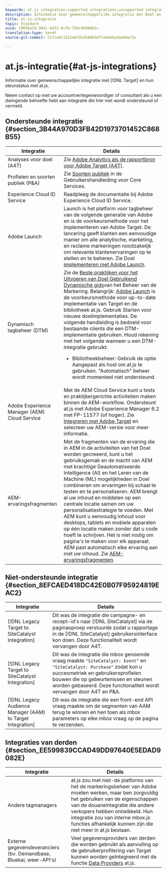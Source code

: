 ```yaml
---
keywords: at.js integration;supported integrations;unsupported integrations;third party integrations
description: Informatie over gemeenschappelijke integratie met Doel en hun steunstatus met at.js.
title: at.js-integratie
topic: Standard
uuid: 19036a1d-941c-4d31-8c7b-f50c86996b1c
translation-type: tm+mt
source-git-commit: 217ca811521e67dcd1b063d77a644ba3ae94a72c

---
```



# at.js-integratie{#at-js-integrations}

Informatie over gemeenschappelijke integratie met [!DNL Target] en hun steunstatus met at.js.

Neem contact op met uw accountvertegenwoordiger of consultant als u een dwingende behoefte hebt aan integratie die hier niet wordt ondersteund of vermeld.

## Ondersteunde integratie {#section_3B44A970D3FB42D1973701452C868B55}

| Integratie | Details |
|--- |--- |
| Analyses voor doel (A4T) | Zie [Adobe Analytics als de rapportbron voor Adobe Target (A4T)](../../../c-integrating-target-with-mac/a4t/a4t.md#concept_7540C8C04259434AB6EE33B09F47A1DE). |
| Profielen en soorten publiek (P&amp;A) | Zie [Soorten publiek](https://docs.adobe.com/content/help/en/core-services/interface/audiences/audience-library.html) in de Gebruikershandleiding *voor* Core Services. |
| Experience Cloud ID Service | Raadpleeg de documentatie bij [](https://docs.adobe.com/content/help/en/id-service/using/home.html)Adobe Experience Cloud ID Service. |
| Adobe Launch | Launch is het platform voor tagbeheer van de volgende generatie van Adobe en is de voorkeursmethode voor het implementeren van Adobe Target. De lancering geeft klanten een eenvoudige manier om alle analytische, marketing, en reclame markeringen noodzakelijk om relevante klantenervaringen op te stellen en te beheren.  Zie Doel [implementeren met Adobe Launch](../../../c-implementing-target/c-implementing-target-for-client-side-web/how-to-deployatjs/cmp-implementing-target-using-adobe-launch.md#topic_5234DDAEB0834333BD6BA1B05892FC25). |
| Dynamisch tagbeheer (DTM) | Zie de [Beste praktijken voor het Uitvoeren van Doel Gebruikend Dynamische gids](https://docs.adobe.com/content/help/en/dtm/implementing/overview.html)van het Beheer van de Markering.   Belangrijk: [Adobe Launch](../../../c-implementing-target/c-implementing-target-for-client-side-web/how-to-deployatjs/cmp-implementing-target-using-adobe-launch.md#topic_5234DDAEB0834333BD6BA1B05892FC25) is de voorkeursmethode voor up-to-date implementatie van Target en de bibliotheek at.js. Gebruik Starten voor nieuwe doelimplementaties. De volgende handleiding is bedoeld voor bestaande clients die een DTM-implementatie gebruiken.   Houd rekening met het volgende wanneer u een DTM-integratie gebruikt: <ul><li>Bibliotheekbeheer: Gebruik de optie Aangepast als host om at.js te gebruiken. &quot;Automatisch&quot; beheer wordt momenteel niet ondersteund. </li></ul> |
| Adobe Experience Manager (AEM) Cloud Service | Met de AEM Cloud Service kunt u tests en praktijkergerichte activiteiten maken binnen de AEM-workflow. Ondersteunt at.js met Adobe Experience Manager 6.2 met FP-11577 (of hoger). Zie [Integreren met Adobe Target](https://helpx.adobe.com/experience-manager/6-2/sites/administering/using/target.html) en selecteer uw AEM-versie voor meer informatie. |
| AEM-ervaringsfragmenten | Met de fragmenten van de ervaring die in AEM in de activiteiten van het Doel worden gecreeerd, kunt u het gebruiksgemak en de macht van AEM met krachtige Geautomatiseerde Intelligence (AI) en het Leren van de Machine (ML) mogelijkheden in Doel combineren om ervaringen bij schaal te testen en te personaliseren.  AEM brengt al uw inhoud en middelen op een centrale locatie samen om uw personalisatiestrategie te voeden. Met AEM kunt u eenvoudig inhoud voor desktops, tablets en mobiele apparaten op één locatie maken zonder dat u code hoeft te schrijven. Het is niet nodig om pagina&#39;s te maken voor elk apparaat. AEM past automatisch elke ervaring aan met uw inhoud.  Zie [AEM-ervaringsfragmenten](../../../c-experiences/c-manage-content/aem-experience-fragments.md#topic_1E1E4EA01F074349B2CF8785387B5FE8). |

## Niet-ondersteunde integratie {#section_8EFCAED418DC42E0B07F95924819EAC2}

| Integratie | Details |
|--- |--- |
| [!DNL Legacy Target to SiteCatalyst Integration] | Dit was de integratie die campagne- en recept-id&#39;s naar [!DNL SiteCatalyst] via de paginaoproep verstuurde zodat u rapportage in de [!DNL SiteCatalyst] gebruikersinterface kon doen. Deze functionaliteit wordt vervangen door A4T. |
| [!DNL Legacy Target to SiteCatalyst Integration] | Dit was de integratie die mbox genoemde vraag maakte `"SiteCatalyst: Event"` en `"SiteCatalyst: Purchase"` zodat kon u succesmetriek en gebruikersprofielen bouwen die op gebeurtenissen en steunen worden gebaseerd. Deze functionaliteit wordt vervangen door A4T en P&amp;A. |
| [!DNL Legacy Audience Manager (AAM) to Target Integration] | Dit was de integratie die een front-end API vraag maakte om de segmenten van AAM terug te winnen en hen toen als mbox parameters op elke mbox vraag op de pagina te verzenden. |

## Integraties van derden {#section_EE599839CCAD49DD97640E5EDAD9082E}

| Integratie | Details |
|--- |--- |
| Andere tagmanagers | at.js zou met niet-de platforms van het de markeringsbeheer van Adobe moeten werken, maar ben zorgvuldig het gebruiken van de eigenschappen van de douaneintegratie die andere verkopers hebben ontwikkeld. Hun integratie zou van interne mbox.js functies afhankelijk kunnen zijn die niet meer in at.js bestaan. |
| Externe gegevensleveranciers (bv. Demandbase, Bluekai, weer-API&#39;s) | Veel gegevensproviders van derden die worden gebruikt als aanvulling op de gebruikerprofilering van Target kunnen worden geïntegreerd met de functie [Data Providers](/help/c-implementing-target/c-implementing-target-for-client-side-web/targetgobalsettings.md#data-providers) at.js. |